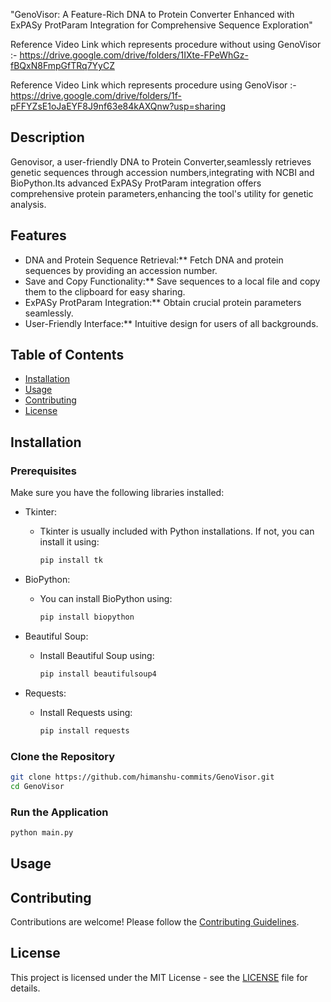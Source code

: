 


"GenoVisor: A Feature-Rich DNA to Protein Converter Enhanced with ExPASy ProtParam Integration for Comprehensive Sequence Exploration"

Reference Video Link which represents procedure without using GenoVisor :- https://drive.google.com/drive/folders/1IXte-FPeWhGz-fBQxN8FmpGfTRq7YyCZ

Reference Video Link which represents procedure using GenoVisor :- https://drive.google.com/drive/folders/1f-pFFYZsE1oJaEYF8J9nf63e84kAXQnw?usp=sharing

## Description

Genovisor, a user-friendly DNA to Protein Converter,seamlessly retrieves genetic sequences through accession numbers,integrating with NCBI and BioPython.Its advanced ExPASy ProtParam integration offers comprehensive protein parameters,enhancing the tool's utility for genetic analysis.

## Features

- DNA and Protein Sequence Retrieval:** Fetch DNA and protein sequences by providing an accession number.
- Save and Copy Functionality:** Save sequences to a local file and copy them to the clipboard for easy sharing.
- ExPASy ProtParam Integration:** Obtain crucial protein parameters seamlessly.
- User-Friendly Interface:** Intuitive design for users of all backgrounds.

## Table of Contents

- [Installation](#installation)
- [Usage](#usage)
- [Contributing](#contributing)
- [License](#license)

## Installation

### Prerequisites

Make sure you have the following libraries installed:

- Tkinter: 
  - Tkinter is usually included with Python installations. If not, you can install it using:
    ```bash
    pip install tk
    ```

- BioPython:
  - You can install BioPython using:
    ```bash
    pip install biopython
    ```

- Beautiful Soup:
  - Install Beautiful Soup using:
    ```bash
    pip install beautifulsoup4
    ```

- Requests:
  - Install Requests using:
    ```bash
    pip install requests
    ```

### Clone the Repository

```bash
git clone https://github.com/himanshu-commits/GenoVisor.git
cd GenoVisor
```

### Run the Application

```bash
python main.py
```

## Usage

<Usage Instructions>

## Contributing

Contributions are welcome! Please follow the [Contributing Guidelines](CONTRIBUTING.md).

## License

This project is licensed under the MIT License - see the [LICENSE](LICENSE) file for details.



